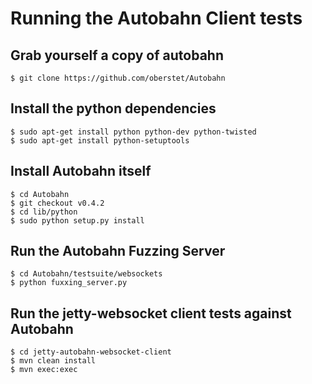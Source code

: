 Running the Autobahn Client tests
=================================

Grab yourself a copy of autobahn
--------------------------------

    $ git clone https://github.com/oberstet/Autobahn


Install the python dependencies
-------------------------------

    $ sudo apt-get install python python-dev python-twisted
    $ sudo apt-get install python-setuptools


Install Autobahn itself
-----------------------

    $ cd Autobahn
    $ git checkout v0.4.2
    $ cd lib/python
    $ sudo python setup.py install


Run the Autobahn Fuzzing Server
-------------------------------

    $ cd Autobahn/testsuite/websockets
    $ python fuxxing_server.py


Run the jetty-websocket client tests against Autobahn
-----------------------------------------------------

    $ cd jetty-autobahn-websocket-client
    $ mvn clean install
    $ mvn exec:exec


